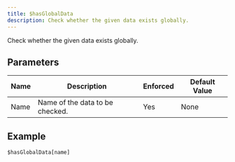 ```yaml
---
title: $hasGlobalData
description: Check whether the given data exists globally.
---
```


Check whether the given data exists globally.
## Parameters
| Name |           Description           | Enforced | Default Value |
|------|---------------------------------|----------|---------------|
| Name | Name of the data to be checked. | Yes      | None          |
## Example
```eats
$hasGlobalData[name]
```